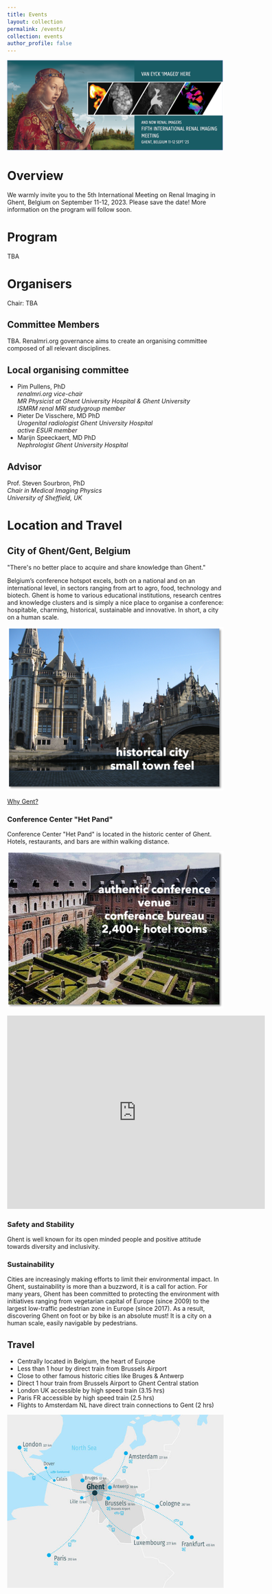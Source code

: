 ```yaml
---
title: Events
layout: collection
permalink: /events/
collection: events
author_profile: false
---
```


![promo](/assets/images/gent_images/gent_promo.png)

# Overview 

We warmly invite you to the 5th International Meeting on Renal Imaging in Ghent, Belgium on September 11-12, 2023. Please save the date! More information on the program will follow soon.

# Program

TBA

# Organisers

Chair: TBA

## Committee Members

TBA. Renalmri.org governance aims to create an organising committee composed of all relevant disciplines. 

## Local organising committee
- Pim Pullens, PhD<br>
*renalmri.org vice-chair*<br>
*MR Physicist at Ghent University Hospital & Ghent University*<br> 
*ISMRM renal MRI studygroup member*
- Pieter De Visschere, MD PhD<br>*Urogenital radiologist Ghent University Hospital*<br>*active ESUR member*
- Marijn Speeckaert, MD PhD<br>*Nephrologist Ghent University Hospital*

## Advisor

Prof. Steven Sourbron, PhD<br>
*Chair in Medical Imaging Physics<br> 
University of Sheffield, UK*

# Location and Travel

## City of Ghent/Gent, Belgium

"There's no better place to acquire and share knowledge than Ghent."

Belgium’s conference hotspot excels, both on a national and on an international level, in sectors ranging from art to agro, food, technology and biotech.  Ghent is home to various educational institutions, research centres and knowledge clusters and is simply a nice place to organise a conference: hospitable, charming, historical, sustainable and innovative.  In short, a city on a human scale. 

![City of Gent](/assets/images/gent_images/gent_city.png)

[Why Gent?](https://visit.gent.be/en/gentcongres/whygent)

### Conference Center "Het Pand"

Conference Center "Het Pand" is located in the historic center of Ghent. Hotels, restaurants, and bars are within walking distance.

![Conference center Gent](/assets/images/gent_images/gent_conference_center.png)

<iframe src="https://www.google.com/maps/embed?pb=!1m14!1m8!1m3!1d2507.9888990122!2d3.719349687557983!3d51.05329277360496!3m2!1i1024!2i768!4f13.1!3m3!1m2!1s0x47c371416c5282c1%3A0x76f8ffd99df5a019!2sHet%20Pand!5e0!3m2!1sen!2sbe!4v1669894123982!5m2!1sen!2sbe" width="600" height="450" style="border:0;" allowfullscreen="" loading="lazy" referrerpolicy="no-referrer-when-downgrade"></iframe>

### Safety and Stability

Ghent is well known for its open minded people and positive attitude towards diversity and inclusivity.

### Sustainability
Cities are increasingly making efforts to limit their environmental impact. In Ghent, sustainability is more than a buzzword, it is a call for action. For many years, Ghent has been committed to protecting the environment with initiatives ranging from vegetarian capital of Europe (since 2009) to the largest low-traffic pedestrian zone in Europe (since 2017). As a result, discovering Ghent on foot or by bike is an absolute must! It is a city on a human scale, easily navigable by pedestrians.

## Travel
- Centrally located in Belgium, the heart of Europe
- Less than 1 hour by direct train from Brussels Airport
- Close to other famous historic cities like Bruges & Antwerp
- Direct 1 hour train from Brussels Airport to Ghent Central station
- London UK accessible by high speed train (3.15 hrs)
- Paris FR accessible by high speed train (2.5 hrs)
- Flights to Amsterdam NL have direct train connections to Gent (2 hrs)

![Location Gent](/assets/images/gent_images/gent_location.png)



